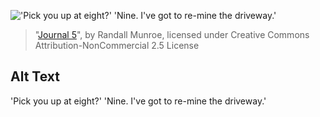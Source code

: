 !['Pick you up at eight?' 'Nine.  I've got to re-mine the driveway.'](https://imgs.xkcd.com/comics/journal_5.png)
> "[Journal 5](https://xkcd.com/433/)", by Randall Munroe, licensed under Creative Commons Attribution-NonCommercial 2.5 License

## Alt Text
'Pick you up at eight?' 'Nine.  I've got to re-mine the driveway.'
